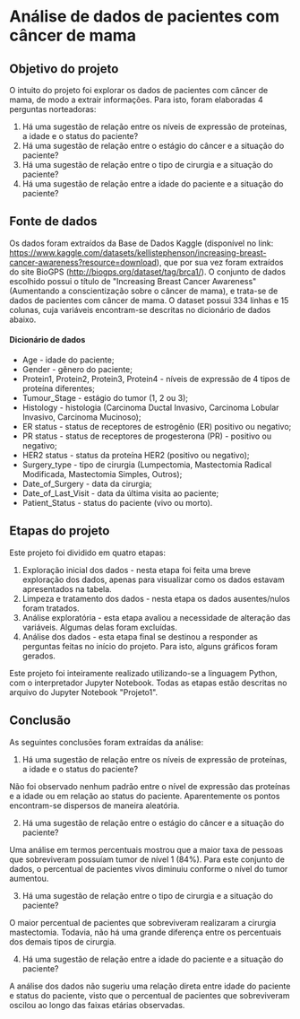 # Análise de dados de pacientes com câncer de mama

## Objetivo do projeto

O intuito do projeto foi explorar os dados de pacientes com câncer de mama, de modo a extrair informações. Para isto, foram elaboradas 4 perguntas norteadoras:

1) Há uma sugestão de relação entre os níveis de expressão de proteínas, a idade e o status do paciente?
2) Há uma sugestão de relação entre o estágio do câncer e a situação do paciente?
3) Há uma sugestão de relação entre o tipo de cirurgia e a situação do paciente?
4) Há uma sugestão de relação entre a idade do paciente e a situação do paciente?

## Fonte de dados 

Os dados foram extraídos da Base de Dados Kaggle (disponível no link: https://www.kaggle.com/datasets/kellistephenson/increasing-breast-cancer-awareness?resource=download), que por sua vez foram extraídos do site BioGPS (http://biogps.org/dataset/tag/brca1/). O conjunto de dados escolhido possui o título de "Increasing Breast Cancer Awareness" (Aumentando a conscientização sobre o câncer de mama), e trata-se de dados de pacientes com câncer de mama. O dataset possui 334 linhas e 15 colunas, cuja variáveis encontram-se descritas no dicionário de dados abaixo.

#### Dicionário de dados

* Age - idade do paciente;
* Gender - gênero do paciente;
* Protein1, Protein2, Protein3, Protein4 - níveis de expressão de 4 tipos de proteína diferentes;
* Tumour_Stage - estágio do tumor (1, 2 ou 3);
* Histology - histologia (Carcinoma Ductal Invasivo, Carcinoma Lobular Invasivo, Carcinoma Mucinoso);
* ER status - status de receptores de estrogênio (ER) positivo ou negativo;
* PR status - status de receptores de progesterona (PR) - positivo ou negativo;
* HER2 status - status da proteína HER2 (positivo ou negativo);
* Surgery_type - tipo de cirurgia (Lumpectomia, Mastectomia Radical Modificada, Mastectomia Simples, Outros);
* Date_of_Surgery - data da cirurgia;
* Date_of_Last_Visit - data da última visita ao paciente;
* Patient_Status - status do paciente (vivo ou morto).

## Etapas do projeto

Este projeto foi dividido em quatro etapas:

1) Exploração inicial dos dados - nesta etapa foi feita uma breve exploração dos dados, apenas para visualizar como os dados estavam apresentados na tabela.
2) Limpeza e tratamento dos dados - nesta etapa os dados ausentes/nulos foram tratados.
3) Análise exploratória - esta etapa avaliou a necessidade de alteração das variáveis. Algumas delas foram excluídas.
4) Análise dos dados - esta etapa final se destinou a responder as perguntas feitas no início do projeto. Para isto, alguns gráficos foram gerados.
   
Este projeto foi inteiramente realizado utilizando-se a linguagem Python, com o interpretador Jupyter Notebook. Todas as etapas estão descritas no arquivo do Jupyter Notebook "Projeto1".

## Conclusão

As seguintes conclusões foram extraídas da análise:

1) Há uma sugestão de relação entre os níveis de expressão de proteínas, a idade e o status do paciente?

Não foi observado nenhum padrão entre o nível de expressão das proteínas e a idade ou em relação ao status do paciente. Aparentemente os pontos encontram-se dispersos de maneira aleatória.

2) Há uma sugestão de relação entre o estágio do câncer e a situação do paciente?

Uma análise em termos percentuais mostrou que a maior taxa de pessoas que sobreviveram possuíam tumor de nível 1 (84%). Para este conjunto de dados, o percentual de pacientes vivos diminuiu conforme o nível do tumor aumentou. 

3) Há uma sugestão de relação entre o tipo de cirurgia e a situação do paciente?

O maior percentual de pacientes que sobreviveram realizaram a cirurgia mastectomia. Todavia, não há uma grande diferença entre os percentuais dos demais tipos de cirurgia. 

4) Há uma sugestão de relação entre a idade do paciente e a situação do paciente?

A análise dos dados não sugeriu uma relação direta entre idade do paciente e status do paciente, visto que o percentual de pacientes que sobreviveram oscilou ao longo das faixas etárias observadas. 
